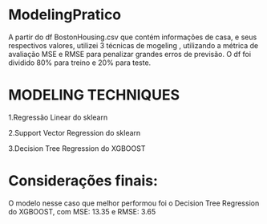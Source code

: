# ModelingPratico

A partir do df BostonHousing.csv que contém informações de casa, e seus respectivos valores, utilizei 3 técnicas de mogeling , utilizando a métrica de avaliação MSE e RMSE para penalizar grandes erros de previsão. O df foi dividido 80% para treino e 20% para teste. 

# MODELING TECHNIQUES
1.Regressão Linear do sklearn

2.Support Vector Regression do sklearn

3.Decision Tree Regression do XGBOOST

# Considerações finais:
O modelo nesse caso que melhor performou foi o Decision Tree Regression do XGBOOST, com MSE: 13.35 e RMSE: 3.65
